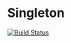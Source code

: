 # Singleton
[![Build Status](https://travis-ci.org/tejaswini1/Singleton.svg?branch=master)](https://travis-ci.org/tejaswini1/Singleton)
